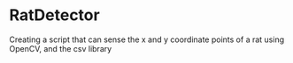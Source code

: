 # RatDetector
Creating a script that can sense the x and y coordinate points of a rat using OpenCV, and the csv library



